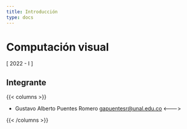 ```yaml
---
title: Introducción
type: docs
---
```


# Computación visual

[ 2022 - I ]

## Integrante

 {{< columns >}}

- Gustavo Alberto Puentes Romero
  gapuentesr@unal.edu.co
<--->


{{< /columns >}}
